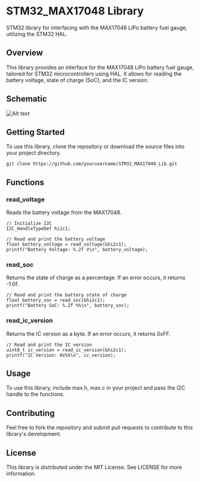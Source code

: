 # STM32_MAX17048 Library
STM32 library for interfacing with the MAX17048 LiPo battery fuel gauge, utilizing the STM32 HAL.

## Overview
This library provides an interface for the MAX17048 LiPo battery fuel gauge, tailored for STM32 microcontrollers using HAL. It allows for reading the battery voltage, state of charge (SoC), and the IC version.

## Schematic

![Alt text](https://i.imgur.com/clUtPQL.png)


## Getting Started
To use this library, clone the repository or download the source files into your project directory.

```
git clone https://github.com/yourusername/STM32_MAX17048_Lib.git
```



## Functions

### read_voltage
Reads the battery voltage from the MAX17048.
```
// Initialize I2C
I2C_HandleTypeDef hi2c1;

// Read and print the battery voltage
float battery_voltage = read_voltage(&hi2c1);
printf("Battery Voltage: %.2f V\n", battery_voltage);
```

### read_soc
Returns the state of charge as a percentage. If an error occurs, it returns -1.0f.
```
// Read and print the battery state of charge
float battery_soc = read_soc(&hi2c1);
printf("Battery SoC: %.2f %%\n", battery_soc);
```


### read_ic_version
Returns the IC version as a byte. If an error occurs, it returns 0xFF.
```
// Read and print the IC version
uint8_t ic_version = read_ic_version(&hi2c1);
printf("IC Version: 0x%X\n", ic_version);
```


## Usage
To use this library, include max.h, max.c in your project and pass the I2C handle to the functions.

## Contributing
Feel free to fork the repository and submit pull requests to contribute to this library's development.

## License
This library is distributed under the MIT License. See LICENSE for more information.
